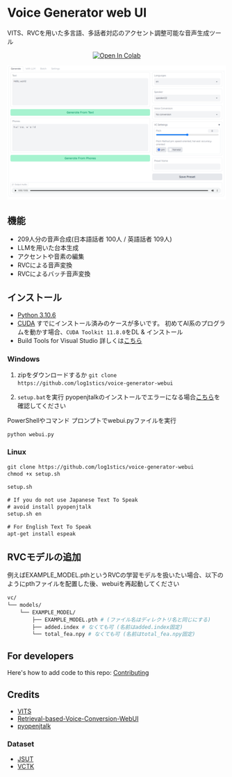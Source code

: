 # Voice Generator web UI
VITS、RVCを用いた多言語、多話者対応のアクセント調整可能な音声生成ツール
<div align="center">

[![Open In Colab](https://img.shields.io/badge/Colab-F9AB00?style=for-the-badge&logo=googlecolab&color=525252)](https://colab.research.google.com/github/log1stics/voice-generator-webui/blob/main/colab.ipynb)

</div>

![](../images/Screenshot.png)

## 機能
- 209人分の音声合成(日本語話者 100人 / 英語話者 109人)
- LLMを用いた台本生成
- アクセントや音素の編集
- RVCによる音声変換
- RVCによるバッチ音声変換



## インストール

- [Python 3.10.6](https://www.python.org/downloads/windows/)
- [CUDA](https://developer.nvidia.com/cuda-toolkit-archive)
すでにインストール済みのケースが多いです。
初めてAI系のプログラムを動かす場合、`CUDA Toolkit 11.8.0`をDL & インストール
- Build Tools for Visual Studio
詳しくは[こちら](dependencies.md)

### Windows
1. zipをダウンロードするか
`git clone https://github.com/log1stics/voice-generator-webui`

2. `setup.bat`を実行
pyopenjtalkのインストールでエラーになる場合[こちら](dependencies.md)を確認してください

PowerShellやコマンド プロンプトでwebui.pyファイルを実行
```shell
python webui.py
```

### Linux


```shell
git clone https://github.com/log1stics/voice-generator-webui
chmod +x setup.sh
```
```shell
setup.sh
```

```shell
# If you do not use Japanese Text To Speak
# avoid install pyopenjtalk
setup.sh en
```
```shell
# For English Text To Speak
apt-get install espeak
```

## RVCモデルの追加

例えばEXAMPLE_MODEL.pthというRVCの学習モデルを扱いたい場合、以下のようにpthファイルを配置した後、webuiを再起動してください
```bash
vc/
└── models/
    └── EXAMPLE_MODEL/
        ├── EXAMPLE_MODEL.pth # (ファイル名はディレクトリ名と同じにする)
        ├── added.index # なくても可 (名前はadded.index固定)
        └── total_fea.npy # なくても可 (名前はtotal_fea.npy固定)
```


## For developers
Here's how to add code to this repo: [Contributing](docs/add_vits.md)


## Credits

- [VITS](https://github.com/jaywalnut310/vits)
- [Retrieval-based-Voice-Conversion-WebUI](https://github.com/liujing04/Retrieval-based-Voice-Conversion-WebUI)
- [pyopenjtalk](https://github.com/r9y9/pyopenjtalk)

### Dataset
- [JSUT](https://sites.google.com/site/shinnosuketakamichi/publication/jsut)
- [VCTK](https://datashare.ed.ac.uk/handle/10283/2950)
